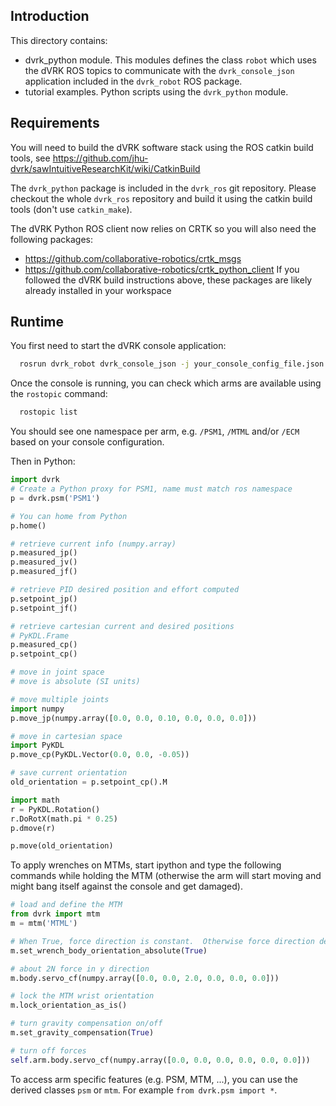 ## Introduction

This directory contains:
* dvrk_python module.  This modules defines the class `robot` which uses the dVRK ROS topics to communicate with the `dvrk_console_json` application included in the `dvrk_robot` ROS package.
* tutorial examples.  Python scripts using the `dvrk_python` module.

## Requirements

You will need to build the dVRK software stack using the ROS catkin build tools, see https://github.com/jhu-dvrk/sawIntuitiveResearchKit/wiki/CatkinBuild

The `dvrk_python` package is included in the `dvrk_ros` git repository.  Please checkout the whole `dvrk_ros` repository and build it using the catkin build tools (don't use `catkin_make`).

The dVRK Python ROS client now relies on CRTK so you will also need the following packages:
* https://github.com/collaborative-robotics/crtk_msgs
* https://github.com/collaborative-robotics/crtk_python_client
If you followed the dVRK build instructions above, these packages are likely already installed in your workspace

## Runtime

You first need to start the dVRK console application:
```sh
  rosrun dvrk_robot dvrk_console_json -j your_console_config_file.json
```

Once the console is running, you can check which arms are available using the `rostopic` command:
```sh
  rostopic list
```

You should see one namespace per arm, e.g. `/PSM1`, `/MTML` and/or `/ECM` based on your console configuration.

Then in Python:
```python
import dvrk
# Create a Python proxy for PSM1, name must match ros namespace
p = dvrk.psm('PSM1')

# You can home from Python
p.home()

# retrieve current info (numpy.array)
p.measured_jp()
p.measured_jv()
p.measured_jf()

# retrieve PID desired position and effort computed
p.setpoint_jp()
p.setpoint_jf()

# retrieve cartesian current and desired positions
# PyKDL.Frame
p.measured_cp()
p.setpoint_cp()

# move in joint space
# move is absolute (SI units)

# move multiple joints
import numpy
p.move_jp(numpy.array([0.0, 0.0, 0.10, 0.0, 0.0, 0.0]))

# move in cartesian space
import PyKDL
p.move_cp(PyKDL.Vector(0.0, 0.0, -0.05))

# save current orientation
old_orientation = p.setpoint_cp().M

import math
r = PyKDL.Rotation()
r.DoRotX(math.pi * 0.25)
p.dmove(r)

p.move(old_orientation)
```

To apply wrenches on MTMs, start ipython and type the following commands while holding the MTM (otherwise the arm will start moving and might bang itself against the console and get damaged).

```python
# load and define the MTM
from dvrk import mtm
m = mtm('MTML')

# When True, force direction is constant.  Otherwise force direction defined in gripper coordinate system
m.set_wrench_body_orientation_absolute(True)

# about 2N force in y direction
m.body.servo_cf(numpy.array([0.0, 0.0, 2.0, 0.0, 0.0, 0.0]))

# lock the MTM wrist orientation
m.lock_orientation_as_is()

# turn gravity compensation on/off
m.set_gravity_compensation(True)

# turn off forces
self.arm.body.servo_cf(numpy.array([0.0, 0.0, 0.0, 0.0, 0.0, 0.0]))
```
To access arm specific features (e.g. PSM, MTM, ...), you can use the derived classes `psm` or `mtm`.   For example `from dvrk.psm import *`.
